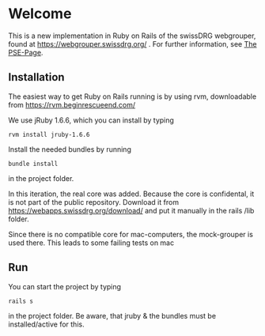 # Welcome

This is a new implementation in Ruby on Rails of the swissDRG webgrouper, 
found at https://webgrouper.swissdrg.org/ . For further information, see [The PSE-Page](http://pym.unibe.ch/pse/wiki/doku.php?id=pse1:home).

## Installation

The easiest way to get Ruby on Rails running is by using rvm, downloadable from https://rvm.beginrescueend.com/

We use jRuby 1.6.6, which you can install by typing

	rvm install jruby-1.6.6
	
Install the needed bundles by running

	bundle install
	
in the project folder.

In this iteration, the real core was added. Because the core is confidental, it is not part of the 
public repository. Download it from https://webapps.swissdrg.org/download/ and put it manually
in the rails /lib folder.

Since there is no compatible core for mac-computers, the mock-grouper is used there. 
This leads to some failing tests on mac
	
## Run

You can start the project by typing
	
	rails s

in the project folder. Be aware, that jruby & the bundles must be installed/active for this.
